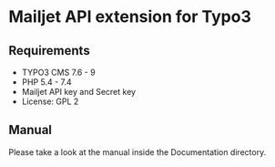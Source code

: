 # Mailjet API extension for Typo3

## Requirements

- TYPO3 CMS 7.6 - 9
- PHP 5.4 - 7.4
- Mailjet API key and Secret key
- License: GPL 2

## Manual

Please take a look at the manual inside the Documentation directory.

